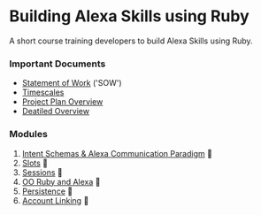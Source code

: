# Building Alexa Skills using Ruby

A short course training developers to build Alexa Skills using Ruby.

### Important Documents

* [Statement of Work](https://docs.google.com/document/d/13Z8VsSefBNiwTGKlrqSN8rv0VkslAgyuENXRH91DVOk/edit) ('SOW')
* [Timescales](https://docs.google.com/a/makersacademy.com/spreadsheets/d/13KXsUNkH1DqymUEGvvgDTR0OktEDMeIrRdtVh3B3jPQ/edit?usp=sharing)
* [Project Plan Overview](https://docs.google.com/document/d/1J05IInaOtXW2GCzCJncmwAmMlJYQcVxG3KCuvEwlSWM/edit?usp=sharing)
* [Deatiled Overview](https://docs.google.com/document/d/1ePVlH6V1SBOrZqN72PyZHg6VdMG9NLSdnT9voNDxLHQ/edit?usp=sharing)

### Modules

1. [Intent Schemas & Alexa Communication Paradigm](modules/1) :book:
1. [Slots](modules/2) :construction:
1. [Sessions](modules/3) :construction:
1. [OO Ruby and Alexa](modules/4) :construction:
1. [Persistence](modules/5) :construction:
1. [Account Linking](modules/6) :construction:
